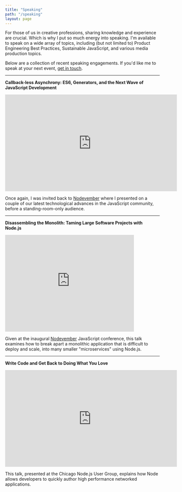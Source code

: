 ```yaml
---
title: "Speaking"
path: "/speaking"
layout: page
---
```

For those of us in creative professions, sharing knowledge and experience are crucial. Which
is why I put so much energy into speaking. I'm available to speak on a wide
array of topics, including (but not limited to) Product Engineering Best
Practices, Sustainable JavaScript, and various media production topics.

Below are a collection of recent speaking engagements. If you'd like me to speak
at your next event, [get in touch](http://uptime.ventures).

---

**Callback-less Asynchrony: ES6, Generators, and the Next Wave of JavaScript Development**

<iframe width="560" height="315" src="https://www.youtube.com/embed/3UKsXCMK6Iw" frameborder="0" allowfullscreen></iframe>

Once again, I was invited back to [Nodevember](http://nodevember.org) where I presented on a couple of our latest technological advances in the JavaScript community, before a standing-room-only audience.

---

**Disassembling the Monolith: Taming Large Software Projects with Node.js**

<iframe width="420" height="315" src="https://www.youtube.com/embed/7QzAAvbI-9A" frameborder="0" allowfullscreen></iframe>

Given at the inaugural [Nodevember](http://nodevember.org) JavaScript conference, this talk examines how to break apart a monolithic application that is difficult to deploy and scale, into many smaller "microservices" using Node.js.

---

**Write Code and Get Back to Doing What You Love**

<iframe width="560" height="315" src="https://www.youtube.com/embed/xgsZCC10z2s" frameborder="0" allowfullscreen></iframe>

This talk, presented at the Chicago Node.js User Group, explains how Node allows developers to quickly author high performance networked applications.

